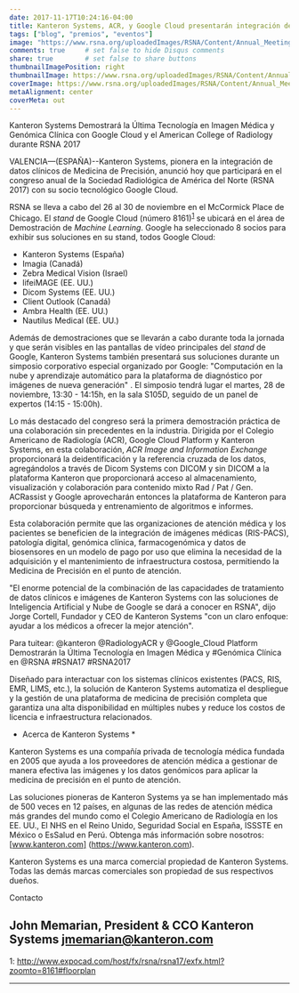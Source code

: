 ```yaml
---
date: 2017-11-17T10:24:16-04:00
title: Kanteron Systems, ACR, y Google Cloud presentarán integración de imagen médica y genómica en RSNA 2017
tags: ["blog", "premios", "eventos"]
image: "https://www.rsna.org/uploadedImages/RSNA/Content/Annual_Meeting/2017/Exhibitor_Assets/RSNA-2017-Logo-with-Dates.png"
comments: true     # set false to hide Disqus comments
share: true        # set false to share buttons
thumbnailImagePosition: right
thumbnailImage: https://www.rsna.org/uploadedImages/RSNA/Content/Annual_Meeting/2017/Exhibitor_Assets/RSNA-2017-Logo-with-Dates.png
coverImage: https://www.rsna.org/uploadedImages/RSNA/Content/Annual_Meeting/2017/Exhibitor_Assets/RSNA-2017-Logo-with-Dates.png
metaAlignment: center
coverMeta: out
---
```


Kanteron Systems Demostrará la Última Tecnología en Imagen Médica y Genómica Clínica con Google Cloud y el American College of Radiology durante RSNA 2017

<!--more-->

VALENCIA—(ESPAÑA)--Kanteron Systems, pionera en la integración de datos clínicos de Medicina de Precisión, anunció hoy que participará en el congreso anual de la Sociedad Radiológica de América del Norte (RSNA 2017) con su socio tecnológico Google Cloud.

RSNA se lleva a cabo del 26 al 30 de noviembre en el McCormick Place de Chicago. El *stand* de Google Cloud (número 8161)<sup>[1](#footnote1)</sup> se ubicará en el área de Demostración de *Machine Learning*. Google ha seleccionado 8 socios para exhibir sus soluciones en su stand, todos Google Cloud:

- Kanteron Systems (España)
- Imagia (Canadá)
- Zebra Medical Vision (Israel)
- lifeiMAGE (EE. UU.)
- Dicom Systems (EE. UU.)
- Client Outlook (Canadá)
- Ambra Health (EE. UU.)
- Nautilus Medical (EE. UU.)

Además de demostraciones que se llevarán a cabo durante toda la jornada y que serán visibles en las pantallas de vídeo principales del *stand* de Google, Kanteron Systems también presentará sus soluciones durante un simposio corporativo especial organizado por Google: "Computación en la nube y aprendizaje automático para la plataforma de diagnóstico por imágenes de nueva generación" . El simposio tendrá lugar el martes, 28 de noviembre, 13:30 - 14:15h, en la sala S105D, seguido de un panel de expertos (14:15 - 15:00h).

Lo más destacado del congreso será la primera demostración práctica de una colaboración sin precedentes en la industria. Dirigida por el Colegio Americano de Radiología (ACR), Google Cloud Platform y Kanteron Systems, en esta colaboración, *ACR Image and Information Exchange* proporcionará la deidentificación y la referencia cruzada de los datos, agregándolos a través de Dicom Systems con DICOM y sin DICOM a la plataforma Kanteron que proporcionará acceso al almacenamiento, visualización y colaboración para contenido mixto Rad / Pat / Gen. ACRassist y Google aprovecharán entonces la plataforma de Kanteron para proporcionar búsqueda y entrenamiento de algoritmos e informes.

Esta colaboración permite que las organizaciones de atención médica y los pacientes se beneficien de la integración de imágenes médicas (RIS-PACS), patología digital, genómica clínica, farmacogenómica y datos de biosensores en un modelo de pago por uso que elimina la necesidad de la adquisición y el mantenimiento de infraestructura costosa, permitiendo la Medicina de Precisión en el punto de atención.

"El enorme potencial de la combinación de las capacidades de tratamiento de datos clínicos e imágenes de Kanteron Systems con las soluciones de Inteligencia Artificial y Nube de Google se dará a conocer en RSNA", dijo Jorge Cortell, Fundador y CEO de Kanteron Systems "con un claro enfoque: ayudar a los médicos a ofrecer la mejor atención".

Para tuitear: @kanteron @RadiologyACR y @Google_Cloud Platform Demostrarán la Última Tecnología en Imagen Médica y #Genómica Clínica en @RSNA #RSNA17 #RSNA2017

Diseñado para interactuar con los sistemas clínicos existentes (PACS, RIS, EMR, LIMS, etc.), la solución de Kanteron Systems automatiza el despliegue y la gestión de una plataforma de medicina de precisión completa que garantiza una alta disponibilidad en múltiples nubes y reduce los costos de licencia e infraestructura relacionados.



* Acerca de Kanteron Systems *

Kanteron Systems es una compañía privada de tecnología médica fundada en 2005 que ayuda a los proveedores de atención médica a gestionar de manera efectiva las imágenes y los datos genómicos para aplicar la medicina de precisión en el punto de atención.

Las soluciones pioneras de Kanteron Systems ya se han implementado más de 500 veces en 12 países, en algunas de las redes de atención médica más grandes del mundo como el Colegio Americano de Radiología en los EE. UU., El NHS en el Reino Unido, Seguridad Social en España, ISSSTE en México o EsSalud en Perú. Obtenga más información sobre nosotros: [www.kanteron.com] (https://www.kanteron.com).


Kanteron Systems es una marca comercial propiedad de Kanteron Systems. Todas las demás marcas comerciales son propiedad de sus respectivos dueños.

Contacto

John Memarian, President & CCO
Kanteron Systems
jmemarian@kanteron.com
----

<a name="footnote1">1</a>: http://www.expocad.com/host/fx/rsna/rsna17/exfx.html?zoomto=8161#floorplan

----

  